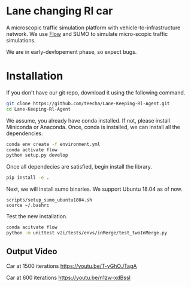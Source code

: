 # Lane changing Rl car

A microscopic traffic simulation platform with vehicle-to-infrastructure network. We use [Flow](https://github.com/flow-project/flow) and SUMO to simulate micro-scopic traffic simulations.

We are in early-devlopement phase, so expect bugs.

# Installation

If you don't have our git repo, download it using the following command.
```bash
git clone https://github.com/teecha/Lane-Keeping-Rl-Agent.git
cd Lane-Keeping-Rl-Agent
```


We assume, you already have conda installed. If not, please install Miniconda or Anaconda. Once, conda is installed, we can install all the dependencies.

```bash
conda env create -f environment.yml
conda activate flow
python setup.py develop
```

Once all dependecies are satisfied, begin install the library.
```bash
pip install -e .
```

Next, we will install sumo binaries. We support Ubuntu 18.04 as of now.

```
scripts/setup_sumo_ubuntu1804.sh
source ~/.bashrc
```

Test the new installation.
```bash
conda acitvate flow
python -m unittest v2i/tests/envs/inMerge/test_twoInMerge.py
```

## Output Video
Car at 1500 iterations
https://youtu.be/T-yGhOJTagA

Car at 600 iterations
https://youtu.be/n1zw-xdBssI
